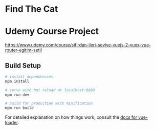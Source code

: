 # Find The Cat

# Udemy Course Project  
https://www.udemy.com/course/sifirdan-ileri-seviye-vuejs-2-vuex-vue-router-egitim-seti/

## Build Setup

``` bash
# install dependencies
npm install

# serve with hot reload at localhost:8080
npm run dev

# build for production with minification
npm run build
```

For detailed explanation on how things work, consult the [docs for vue-loader](http://vuejs.github.io/vue-loader).
